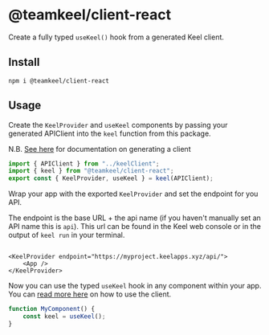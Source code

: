 # @teamkeel/client-react

Create a fully typed `useKeel()` hook from a generated Keel client.

## Install

```
npm i @teamkeel/client-react
```

## Usage

Create the `KeelProvider` and `useKeel` components by passing your generated APIClient into the `keel` function from this package.

N.B. [See here](https://docs.keel.so/apis/client) for documentation on generating a client 

```ts
import { APIClient } from "../keelClient";
import { keel } from "@teamkeel/client-react";
export const { KeelProvider, useKeel } = keel(APIClient);

```

Wrap your app with the exported `KeelProvider` and set the endpoint for you API. 

The endpoint is the base URL + the api name (if you haven't manually set an API name this is `api`). This url can be found in the Keel web console or in the output of `keel run` in your terminal.

```tsx

<KeelProvider endpoint="https://myproject.keelapps.xyz/api/">
	<App />
</KeelProvider>

```

Now you can use the typed `useKeel` hook in any component within your app. You can [read more here](https://docs.keel.so/apis/client) on how to use the client.

```ts
function MyComponent() {
	const keel = useKeel();
}
```